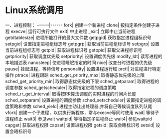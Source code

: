 # Linux系统调用 #

一、进程控制：
------|------
fork|	创建一个新进程
clone|	按指定条件创建子进程
execve|	运行可执行文件
exit|	中止进程
_exit|	立即中止当前进程
getdtablesize|	进程所能打开的最大文件数
getpgid|	获取指定进程组标识号
setpgid|	设置指定进程组标志号
getpgrp|	获取当前进程组标识号
setpgrp|	设置当前进程组标志号
getpid|	获取进程标识号
getppid|	获取父进程标识号
getpriority|	获取调度优先级
setpriority|	设置调度优先级
modify_ldt|	读写进程的本地描述表
nanosleep|	使进程睡眠指定的时间
nice|	改变分时进程的优先级
pause|	挂起进程，等待信号
personality|	设置进程运行域
prctl|	对进程进行特定操作
ptrace|	进程跟踪
sched_get_priority_max|	取得静态优先级的上限
sched_get_priority_min|	取得静态优先级的下限
sched_getparam|	取得进程的调度参数
sched_getscheduler|	取得指定进程的调度策略
sched_rr_get_interval|	取得按RR算法调度的实时进程的时间片长度
sched_setparam|	设置进程的调度参数
sched_setscheduler|	设置指定进程的调度策略和参数
sched_yield|	进程主动让出处理器,并将自己等候调度队列队尾
vfork|	创建一个子进程，以供执行新程序，常与execve等同时使用
wait|	等待子进程终止
wait3|  参见wait
waitpid|	等待指定子进程终止
wait4|	参见waitpid
capget|	获取进程权限
capset|	设置进程权限
getsid|	获取会晤标识号
setsid|	设置会晤标识号